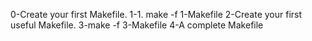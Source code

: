 0-Create your first Makefile.
1-1. make -f 1-Makefile
2-Create your first useful Makefile.
3-make -f 3-Makefile
4-A complete Makefile
